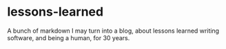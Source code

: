 # lessons-learned
A bunch of markdown I may turn into a blog, about lessons learned writing software, and being a human, for 30 years. 
